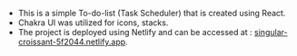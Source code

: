 * This is a simple To-do-list (Task Scheduler) that is created using React.
* Chakra UI was utilized for icons, stacks.
* The project is deployed using Netlify and can be accessed at : [singular-croissant-5f2044.netlify.app](singular-croissant-5f2044.netlify.app).

